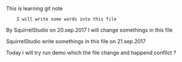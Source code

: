 This is learning git note 
        
        I will write some words into this file 

By SquirrelStudio on 20.sep.2017
I will change somethings in this file 

SquirrelStudio write somethings in this file on 21.sep.2017

Today i will try run demo which the file change and happend confilct ?
